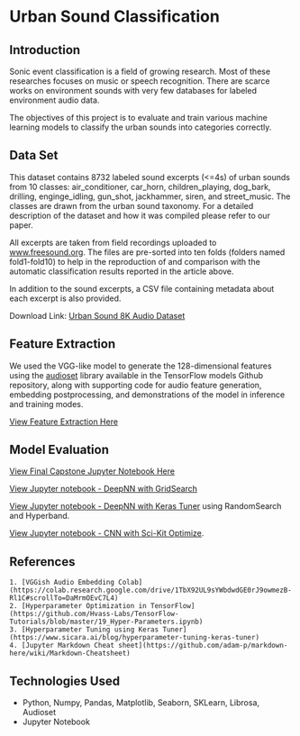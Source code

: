 # Urban Sound Classification


## Introduction

Sonic event classification is a field of growing research. Most of these researches focuses on music or speech recognition. There are scarce works on environment sounds with very few databases for labeled environment audio data.

The objectives of this project is to evaluate and train various machine learning models to classify the urban sounds into categories correctly. 

## Data Set

This dataset contains 8732 labeled sound excerpts (<=4s) of urban sounds from 10 classes: air_conditioner, car_horn, children_playing, dog_bark, drilling, enginge_idling, gun_shot, jackhammer, siren, and street_music. The classes are drawn from the urban sound taxonomy. For a detailed description of the dataset and how it was compiled please refer to our paper.

All excerpts are taken from field recordings uploaded to www.freesound.org. The files are pre-sorted into ten folds (folders named fold1-fold10) to help in the reproduction of and comparison with the automatic classification results reported in the article above.

In addition to the sound excerpts, a CSV file containing metadata about each excerpt is also provided.

Download Link: [Urban Sound 8K Audio Dataset](https://urbansounddataset.weebly.com/)

## Feature Extraction

We used the VGG-like model to generate the 128-dimensional features using the [audioset](https://github.com/tensorflow/models/tree/master/research/audioset/vggish) library available in the TensorFlow models Github repository, along with supporting code for audio feature generation, embedding postprocessing, and demonstrations of the model in inference and training modes.

[View Feature Extraction Here](https://github.com/rajinigurijala/Capstone4/blob/master/ExtractFeatures.ipynb)


## Model Evaluation


[View Final Capstone Jupyter Notebook Here](https://github.com/rajinigurijala/FinalCapstone/blob/master/UrbanSound_Final_Capstone.ipynb)

[View Jupyter notebook - DeepNN with GridSearch](https://github.com/rajinigurijala/FinalCapstone/blob/master/UrbanSoundKeras_GridSearch.ipynb) 

[View Jupyter notebook - DeepNN with Keras Tuner](https://github.com/rajinigurijala/FinalCapstone/blob/master/UrbanSoundKeras_Tuner.ipynb) using RandomSearch and Hyperband.

[View Jupyter notebook - CNN with Sci-Kit Optimize](https://github.com/rajinigurijala/FinalCapstone/blob/master/UrbanSoundKeras_CNN.ipynb).



## References

    1. [VGGish Audio Embedding Colab](https://colab.research.google.com/drive/1TbX92UL9sYWbdwdGE0rJ9owmezB-Rl1C#scrollTo=DaMrmOEvC7L4)
    2. [Hyperparameter Optimization in TensorFlow](https://github.com/Hvass-Labs/TensorFlow-Tutorials/blob/master/19_Hyper-Parameters.ipynb)
    3. [Hyperparameter Tuning using Keras Tuner](https://www.sicara.ai/blog/hyperparameter-tuning-keras-tuner)
    4. [Jupyter Markdown Cheat sheet](https://github.com/adam-p/markdown-here/wiki/Markdown-Cheatsheet)

## Technologies Used
- Python, Numpy, Pandas, Matplotlib, Seaborn, SKLearn, Librosa, Audioset
- Jupyter Notebook
